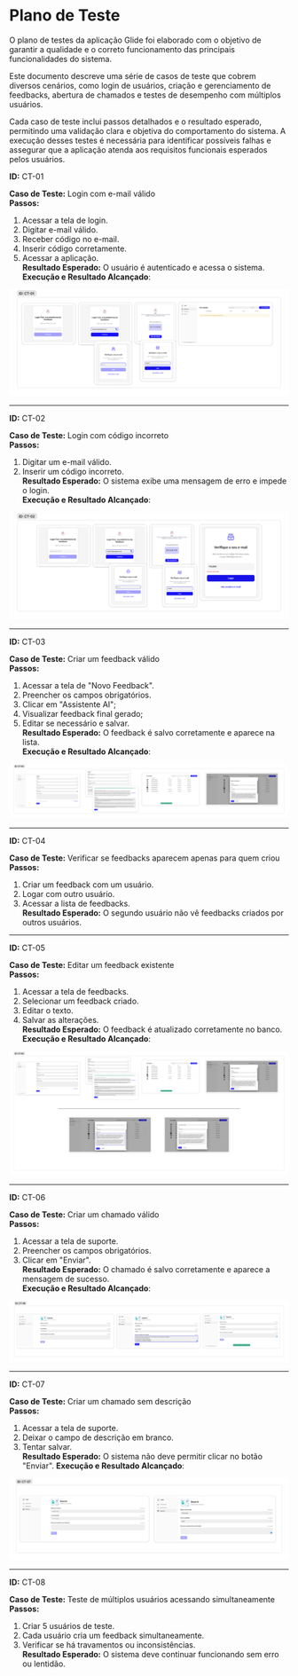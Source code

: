 
# Plano de Teste

O plano de testes da aplicação Glide foi elaborado com o objetivo de garantir a qualidade e o correto funcionamento das principais funcionalidades do sistema.

Este documento descreve uma série de casos de teste que cobrem diversos cenários, como login  de usuários, criação e gerenciamento de feedbacks, abertura de chamados e testes de desempenho com múltiplos usuários. 

Cada caso de teste inclui passos detalhados e o resultado esperado, permitindo uma validação clara e objetiva do comportamento do sistema. A execução desses testes é necessária para identificar possíveis falhas e assegurar que a aplicação atenda aos requisitos funcionais esperados pelos usuários.


**ID:** CT-01  

**Caso de Teste:** Login com e-mail válido  
**Passos:**  
1. Acessar a tela de login.  
2. Digitar e-mail válido.  
3. Receber código no e-mail.  
4. Inserir código corretamente.  
5. Acessar a aplicação.  
**Resultado Esperado:** O usuário é autenticado e acessa o sistema.  
**Execução e Resultado Alcançado**:

![](/Imagens/ct1.png)

---

**ID:** CT-02  

**Caso de Teste:** Login com código incorreto  
**Passos:**  
1. Digitar um e-mail válido.  
2. Inserir um código incorreto.  
**Resultado Esperado:** O sistema exibe uma mensagem de erro e impede o login.  
**Execução e Resultado Alcançado**:

![](/Imagens/ct2.png)


---


**ID:** CT-03 

**Caso de Teste:** Criar um feedback válido  
**Passos:**  
1. Acessar a tela de "Novo Feedback".  
2. Preencher os campos obrigatórios.  
3. Clicar em "Assistente AI"; 
4. Visualizar feedback final gerado; 
5. Editar se necessário e salvar.  
**Resultado Esperado:** O feedback é salvo corretamente e aparece na lista.  
**Execução e Resultado Alcançado**:

![](/Imagens/ct3.png)

---

**ID:** CT-04

**Caso de Teste:** Verificar se feedbacks aparecem apenas para quem criou  
**Passos:**  
1. Criar um feedback com um usuário.  
2. Logar com outro usuário.  
3. Acessar a lista de feedbacks.  
**Resultado Esperado:** O segundo usuário não vê feedbacks criados por outros usuários.



---

**ID:** CT-05

**Caso de Teste:** Editar um feedback existente  
**Passos:**  
1. Acessar a tela de feedbacks.  
2. Selecionar um feedback criado.  
3. Editar o texto.  
4. Salvar as alterações.  
**Resultado Esperado:** O feedback é atualizado corretamente no banco.  
**Execução e Resultado Alcançado**:

![](/Imagens/ct5.png)

---

**ID:** CT-06

**Caso de Teste:** Criar um chamado válido  
**Passos:**  
1. Acessar a tela de suporte.  
2. Preencher os campos obrigatórios.  
3. Clicar em "Enviar".  
**Resultado Esperado:** O chamado é salvo corretamente e aparece a mensagem de sucesso.  
**Execução e Resultado Alcançado**:

![](/Imagens/ct6.png)

---

**ID:** CT-07 

**Caso de Teste:** Criar um chamado sem descrição  
**Passos:**  
1. Acessar a tela de suporte.  
2. Deixar o campo de descrição em branco.  
3. Tentar salvar.  
**Resultado Esperado:** O sistema não deve permitir clicar no botão "Enviar". 
**Execução e Resultado Alcançado**:

![](/Imagens/ct7.png)


---

**ID:** CT-08

**Caso de Teste:** Teste de múltiplos usuários acessando simultaneamente  
**Passos:**  
1. Criar 5 usuários de teste.  
2. Cada usuário cria um feedback simultaneamente.  
3. Verificar se há travamentos ou inconsistências.  
**Resultado Esperado:** O sistema deve continuar funcionando sem erro ou lentidão.  